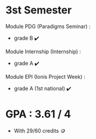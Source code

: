 # 3st Semester

Module PDG (Paradigms Seminar) :  
  - grade B :heavy_check_mark:  
  
Module Internship (Internship) :  
  - grade A :heavy_check_mark:  

Module EPI (Ionis Project Week) :  
  - grade A (1st national) :heavy_check_mark:  

  
# GPA : 3.61 / 4

  - With 29/60 credits :coin:
